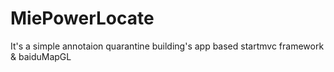 # MiePowerLocate
It's a simple annotaion quarantine building's app based startmvc framework &amp; baiduMapGL
